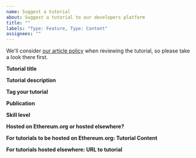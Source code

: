 ```yaml
---
name: Suggest a tutorial
about: Suggest a tutorial to our developers platform
title: ""
labels: "Type: Feature, Type: Content"
assignees: ""
---
```


We'll consider [our article policy](https://ethereum.org/en/contributing/adding-articles/) when reviewing the tutorial, so please take a look there first.

**Tutorial title**

<!-- What is the title of your tutorial?-->

**Tutorial description**

<!-- Summarize what the user should be able to accomplish by following tutorial -->

**Tag your tutorial**

<!-- What topics are covered in your tutorial? Check out the current tags on https://ethereum.org/en/developers/tutorials/ but feel free to add new ones -->

**Publication**

<!-- If it's been published elsewhere already, let us know -->

**Skill level**

<!-- What level of experience does someone need to be to complete the tutorial? Beginner/Intermediate/Advanced -->

**Hosted on Ethereum.org or hosted elsewhere?**

<!-- Let us know if you want your tutorial to be hosted on the ethereum.org website or if it is published elsewhere and you want us to link out to the tutorial -->

**For tutorials to be hosted on Ethereum.org: Tutorial Content**

<!-- Please paste the full tutorial in markdown -->

**For tutorials hosted elsewhere: URL to tutorial**

<!-- Please paste the URL to your tutorial -->
